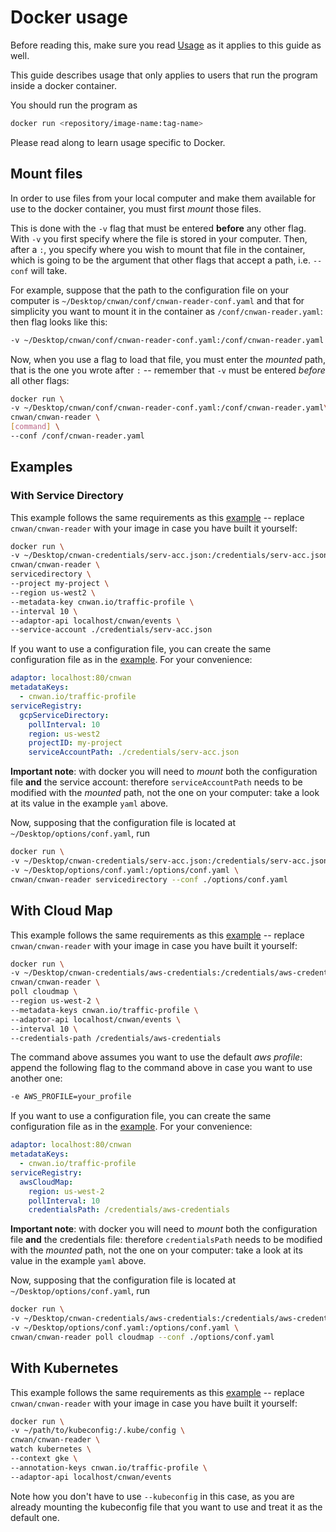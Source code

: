 # Docker usage

Before reading this, make sure you read [Usage](./usage.md) as it applies to this guide as well.

This guide describes usage that only applies to users that run the program inside a docker container.

You should run the program as

```bash
docker run <repository/image-name:tag-name>
```

Please read along to learn usage specific to Docker.

## Mount files

In order to use files from your local computer and make them available for use to the docker container, you must first *mount* those files.

This is done with the `-v` flag that must be entered **before** any other flag. With `-v` you first specify where the file is stored in your computer. Then, after a `:`, you specify where you wish to mount that file in the container, which is going to be the argument that other flags that accept a path, i.e. `--conf` will take.

For example, suppose that the path to the configuration file on your computer is `~/Desktop/cnwan/conf/cnwan-reader-conf.yaml` and that for simplicity you want to mount it in the container as `/conf/cnwan-reader.yaml`: then flag looks like this:

```bash
-v ~/Desktop/cnwan/conf/cnwan-reader-conf.yaml:/conf/cnwan-reader.yaml
```

Now, when you use a flag to load that file, you must enter the *mounted* path, that is the one you wrote after `:` -- remember that `-v` must be entered *before* all other flags:

```bash
docker run \
-v ~/Desktop/cnwan/conf/cnwan-reader-conf.yaml:/conf/cnwan-reader.yaml\
cnwan/cnwan-reader \
[command] \
--conf /conf/cnwan-reader.yaml
```

## Examples

### With Service Directory

This example follows the same requirements as this [example](./usage.md#with-service-directory) -- replace `cnwan/cnwan-reader` with your image in case you have built it yourself:

```bash
docker run \
-v ~/Desktop/cnwan-credentials/serv-acc.json:/credentials/serv-acc.json \
cnwan/cnwan-reader \
servicedirectory \
--project my-project \
--region us-west2 \
--metadata-key cnwan.io/traffic-profile \
--interval 10 \
--adaptor-api localhost/cnwan/events \
--service-account ./credentials/serv-acc.json
```

If you want to use a configuration file, you can create the same configuration file as in the [example](./usage.md#with-service-directory). For your convenience:

```yaml
adaptor: localhost:80/cnwan
metadataKeys:
  - cnwan.io/traffic-profile
serviceRegistry:
  gcpServiceDirectory:
    pollInterval: 10
    region: us-west2
    projectID: my-project
    serviceAccountPath: ./credentials/serv-acc.json
```

**Important note**: with docker you will need to *mount* both the configuration file **and** the service account: therefore `serviceAccountPath` needs to be modified with the *mounted* path, not the one on your computer: take a look at its value in the example `yaml` above.

Now, supposing that the configuration file is located at `~/Desktop/options/conf.yaml`, run

```bash
docker run \
-v ~/Desktop/cnwan-credentials/serv-acc.json:/credentials/serv-acc.json \
-v ~/Desktop/options/conf.yaml:/options/conf.yaml \
cnwan/cnwan-reader servicedirectory --conf ./options/conf.yaml
```

## With Cloud Map

This example follows the same requirements as this [example](./usage.md#with-cloud-map) -- replace `cnwan/cnwan-reader` with your image in case you have built it yourself:

```bash
docker run \
-v ~/Desktop/cnwan-credentials/aws-credentials:/credentials/aws-credentials \
cnwan/cnwan-reader \
poll cloudmap \
--region us-west-2 \
--metadata-keys cnwan.io/traffic-profile \
--adaptor-api localhost/cnwan/events \
--interval 10 \
--credentials-path /credentials/aws-credentials
```

The command above assumes you want to use the default *aws profile*: append the following flag to the command above in case you want to use another one:

```bash
-e AWS_PROFILE=your_profile
```

If you want to use a configuration file, you can create the same configuration file as in the [example](./usage.md#with-cloud-map). For your convenience:

```yaml
adaptor: localhost:80/cnwan
metadataKeys:
  - cnwan.io/traffic-profile
serviceRegistry:
  awsCloudMap:
    region: us-west-2
    pollInterval: 10
    credentialsPath: /credentials/aws-credentials
```

**Important note**: with docker you will need to *mount* both the configuration file **and** the credentials file: therefore `credentialsPath` needs to be modified with the *mounted* path, not the one on your computer: take a look at its value in the example `yaml` above.

Now, supposing that the configuration file is located at `~/Desktop/options/conf.yaml`, run

```bash
docker run \
-v ~/Desktop/cnwan-credentials/aws-credentials:/credentials/aws-credentials \
-v ~/Desktop/options/conf.yaml:/options/conf.yaml \
cnwan/cnwan-reader poll cloudmap --conf ./options/conf.yaml
```

## With Kubernetes

This example follows the same requirements as this [example](./usage.md#with-kubernetes) -- replace `cnwan/cnwan-reader` with your image in case you have built it yourself:

```bash
docker run \
-v ~/path/to/kubeconfig:/.kube/config \
cnwan/cnwan-reader \
watch kubernetes \
--context gke \
--annotation-keys cnwan.io/traffic-profile \
--adaptor-api localhost/cnwan/events
```

Note how you don't have to use `--kubeconfig` in this case, as you are already mounting the kubeconfig file that you want to use and treat it as the default one.
